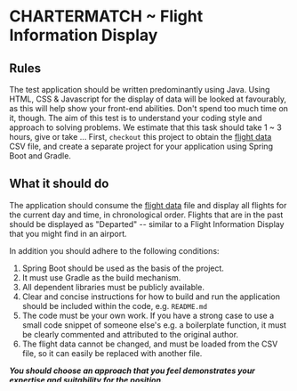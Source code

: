 # CHARTERMATCH ~ Flight Information Display
## Rules
The test application should be written predominantly using Java. Using HTML, CSS & Javascript for the display of data
will be looked at favourably, as this will help show your front-end abilities.
Don't spend too much time on it, though. The aim of this test is to understand your coding style and approach to solving 
problems. We estimate that this task should take 1 ~ 3 hours, give or take ...
First, ``checkout`` this project to obtain the [flight data](flights.csv) CSV file, and create a separate project for
your application using Spring Boot and Gradle.

## What it should do
The application should consume the [flight data](flights.csv) file and display all flights for the current day and time,
in chronological order. Flights that are in the past should be displayed as "Departed"  -- 
similar to a Flight Information Display that you might find in an airport.

In addition you should adhere to the following conditions:

1) Spring Boot should be used as the basis of the project. 
1) It must use Gradle as the build mechanism. 
1) All dependent libraries must be publicly available. 
1) Clear and concise instructions for how to build and run the application should be included within the code, e.g. `README.md`
1) The code must be your own work. If you have a strong case to use a small code snippet of someone else's e.g. a
boilerplate function, it must be clearly commented and attributed to the original author.
1) The flight data cannot be changed, and must be loaded from the CSV file, so it can easily be replaced with another file.

**_You should choose an approach that you feel demonstrates your expertise and suitability for the position._**

## Supporting Data
The [flight data](flights.csv) is a simple comma-separated file containing the following:

| Departure Time | Destination | Destination Airport IATA | Flight No | Sunday | Monday | Tuesday | Wednesday | Thursday | Friday | Saturday | 
|----------------|-------------|--------------------------|-----------|--------|--------|---------|-----------|----------|--------|----------| 
| 09:00          | Nice        | NCE                      | CM033     |        |        | x       |           |          |        |          | 
| 10:00          | Nice        | NCE                      | CM033     |        |        |         |           | x        |        | x        | 
| 11:05          | Amsterdam   | AMS                      | CM029     | x      | x      | x       | x         | x        | x      | x        | 
| 12:20          | Prague      | PRG                      | CM093     |        |        | x       |           |          |        |          | 
| 09:00          | Rome        | FCO                      | CM089     |        | x      |         |           |          |        |          | 
| 10:10          | Rome        | FCO                      | CM089     |        |        |         |           |          | x      |          | 
| 10:15          | Málaga      | AGP                      | CM063     |        |        | x       |           |          |        |          | 
| 10:15          | Málaga      | AGP                      | CM063     |        | x      |         |           | x        |        |          | 
| 10:15          | Berlin      | TXL                      | CM043     | x      |        |         |           |          | x      | x        | 
| 10:25          | Berlin      | TXL                      | CM043     |        |        |         |           | x        |        |          | 
| 10:35          | Berlin      | TXL                      | CM043     |        | x      | x       | x         |          |        |          | 
| 15:35          | Berlin      | TXL                      | CM044     | x      | x      | x       | x         | x        | x      | x        | 
| 12:25          | Minsk       | MSQ                      | CM065     |        |        |         | x         |          |        |          | 
| 12:40          | Minsk       | MSQ                      | CM065     | x      |        |         |           |          |        |          | 
| 10:10          | London      | LGW                      | CM049     | x      |        |         |           |          |        |          | 
| 10:15          | London      | LGW                      | CM027     |        |        |         | x         |          |        |          | 
| 11:00          | London      | LGW                      | CM027     |        | x      |         |           |          |        |          | 
| 11:10          | London      | LGW                      | CM049     |        | x      |         |           |          |        |          | 
| 11:20          | London      | LGW                      | CM027     |        |        |         |           |          | x      | x        | 
| 11:35          | London      | LGW                      | CM027     |        |        |         |           | x        |        |          | 
| 11:45          | London      | LGW                      | CM027     | x      |        | x       |           |          |        |          | 
| 11:45          | London      | LGW                      | CM049     |        |        |         | x         |          |        |          | 
| 13:00          | London      | LGW                      | CM015     | x      | x      | x       | x         | x        | x      | x        | 
| 09:00          | Lviv        | LWO                      | CM089     |        | x      |         |           |          |        |          | 
| 09:00          | Lviv        | LWO                      | CM097     | x      |        |         |           |          |        |          | 
| 10:10          | Lviv        | LWO                      | CM089     |        |        |         |           |          | x      |          | 
| 09:00          | Geneva      | GVA                      | CM097     | x      |        |         |           |          |        |          | 


The ``x`` denotes days that the flight operates. 

## How to submit your test
**PLEASE DO NOT TRY AND PUSH YOUR CODE INTO THIS REPOSITORY.** This project is merely a location to hold the test data 
and description of the test.

Preferably you will submit your code via a public repository you own e.g. your own Github or Bitbucket account. However,
you may also submit your code via email or file sharing mechanism - e.g. Dropbox - using an archive, such as zip file or 
tarball (please consider the size of the file before emailing). 